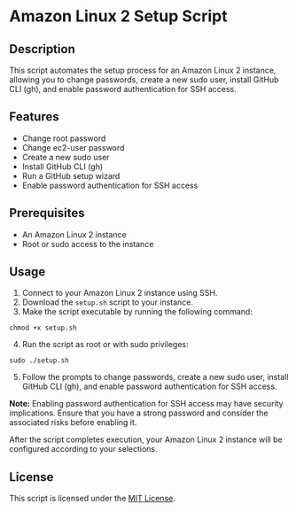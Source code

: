 # Amazon Linux 2 Setup Script

## Description

This script automates the setup process for an Amazon Linux 2 instance, allowing you to change passwords, create a new sudo user, install GitHub CLI (gh), and enable password authentication for SSH access.

## Features

- Change root password
- Change ec2-user password
- Create a new sudo user
- Install GitHub CLI (gh)
- Run a GitHub setup wizard
- Enable password authentication for SSH access

## Prerequisites

- An Amazon Linux 2 instance
- Root or sudo access to the instance

## Usage

1. Connect to your Amazon Linux 2 instance using SSH.
2. Download the `setup.sh` script to your instance.
3. Make the script executable by running the following command:

`chmod +x setup.sh`

4. Run the script as root or with sudo privileges:

`sudo ./setup.sh`

5. Follow the prompts to change passwords, create a new sudo user, install GitHub CLI (gh), and enable password authentication for SSH access.

**Note:** Enabling password authentication for SSH access may have security implications. Ensure that you have a strong password and consider the associated risks before enabling it.

After the script completes execution, your Amazon Linux 2 instance will be configured according to your selections.

## License

This script is licensed under the [MIT License](LICENSE).
